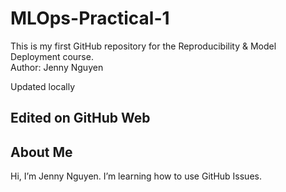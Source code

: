 # MLOps-Practical-1
This is my first GitHub repository for the Reproducibility & Model Deployment course.  
Author: Jenny Nguyen

Updated locally

## Edited on GitHub Web

## About Me
Hi, I’m Jenny Nguyen.
I’m learning how to use GitHub Issues.
